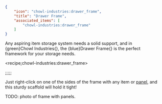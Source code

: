 ```json
{
    "icon": "chowl-industries:drawer_frame",
    "title": "Drawer Frame",
    "associated_items": [
        "chowl-industries:drawer_frame"
    ]
}
```

Any aspiring item storage system needs a solid support, and in {green}Chowl Industries{},
the {blue}Drawer Frame{} is the perfect framework for your storage needs.

<recipe;chowl-industries:drawer_frame>

;;;;;

Just right-click on one of the sides of the frame with any item or [panel](^chowl-industries:panels),
and this sturdy scaffold will hold it tight!

TODO: photo of frame with panels.